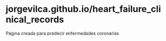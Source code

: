 # jorgevilca.github.io/heart_failure_clinical_records
Página creada para predecir enfermedades coronarias
